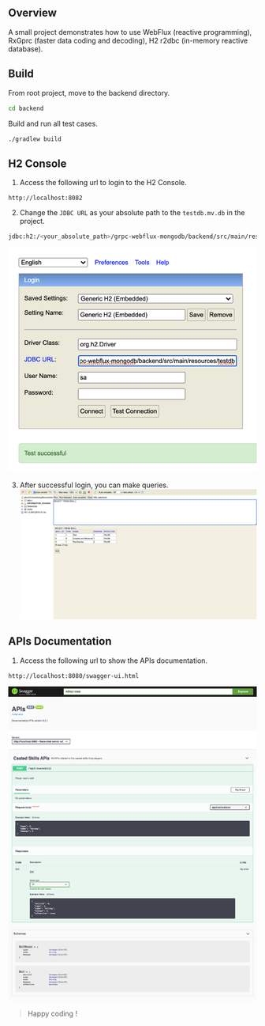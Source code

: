 ## Overview
A small project demonstrates how to use WebFlux (reactive programming), RxGprc (faster data coding and decoding), H2 r2dbc (in-memory reactive database).


## Build
From root project, move to the backend directory.
```sh
cd backend
```
Build and run all test cases.
```sh
./gradlew build
```

## H2 Console
1. Access the following url to login to the H2 Console.
```
http://localhost:8082
```

2. Change the `JDBC URL` as your absolute path to the `testdb.mv.db` in the project.
```sh
jdbc:h2:/<your_absolute_path>/grpc-webflux-mongodb/backend/src/main/resources/testdb
```

![H2 Console Login](../assets/h2-console-login.png)

3. After successful login, you can make queries.
![H2 Console Queries](../assets/h2-console-queries.png)

## APIs Documentation
1. Access the following url to show the APIs documentation.
```
http://localhost:8080/swagger-ui.html
```

![APIs Documentation](../assets/apis-documentation.png)

> Happy coding !
